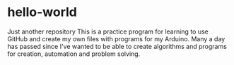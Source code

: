 # hello-world
Just another repository
This is a practice program for learning to use GitHub and create my own files with programs for my Arduino.
Many a day has passed since I've wanted to be able to create algorithms and programs for creation, automation and problem solving.
